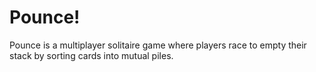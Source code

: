 # Pounce!

Pounce is a multiplayer solitaire game where players race to empty their stack by sorting cards into mutual piles.
